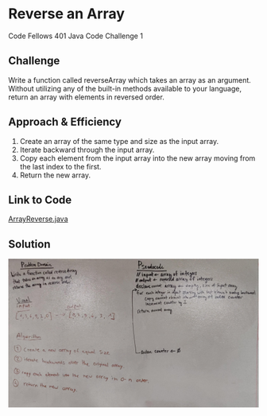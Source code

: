 # Reverse an Array
Code Fellows 401 Java Code Challenge 1

## Challenge
Write a function called reverseArray which takes an array as an argument. Without utilizing any of the built-in methods available to your language, return an array with elements in reversed order.

## Approach & Efficiency
1. Create an array of the same type and size as the input array.
2. Iterate backward through the input array.
3. Copy each element from the input array into the new array moving from the last index to the first.
4. Return the new array.

## Link to Code
[ArrayReverse.java](../src/main/java/code401Challenges/ArrayReverse/ArrayReverse.java)

## Solution
![White Board](../assets/reverseArrayPseudo.jpg)